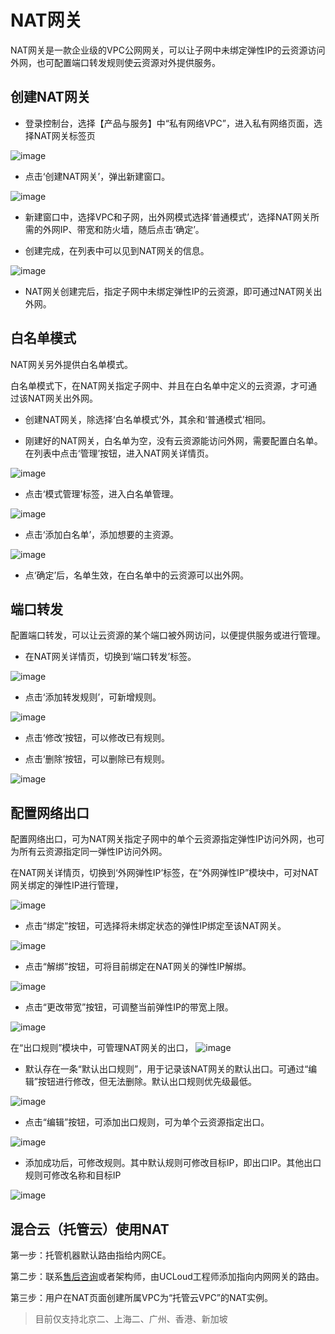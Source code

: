 # NAT网关



NAT网关是一款企业级的VPC公网网关，可以让子网中未绑定弹性IP的云资源访问外网，也可配置端口转发规则使云资源对外提供服务。

## 创建NAT网关

-  登录控制台，选择【产品与服务】中“私有网络VPC”，进入私有网络页面，选择NAT网关标签页

![image](/images/natgw_guide.png)

-  点击‘创建NAT网关’，弹出新建窗口。

![image](/images/natgw_create.png)

-  新建窗口中，选择VPC和子网，出外网模式选择‘普通模式’，选择NAT网关所需的外网IP、带宽和防火墙，随后点击‘确定’。



-  创建完成，在列表中可以见到NAT网关的信息。

![image](/images/natgw_list.png)

-  NAT网关创建完后，指定子网中未绑定弹性IP的云资源，即可通过NAT网关出外网。

## 白名单模式

NAT网关另外提供白名单模式。

白名单模式下，在NAT网关指定子网中、并且在白名单中定义的云资源，才可通过该NAT网关出外网。

-  创建NAT网关，除选择‘白名单模式’外，其余和‘普通模式’相同。



-  刚建好的NAT网关，白名单为空，没有云资源能访问外网，需要配置白名单。在列表中点击‘管理’按钮，进入NAT网关详情页。

![image](/images/natgw_detail.png)

-  点击‘模式管理’标签，进入白名单管理。

![image](/images/natgw_mode.png)

-  点击‘添加白名单’，添加想要的主资源。

![image](/images/natgw_add_list.png)

-  点‘确定’后，名单生效，在白名单中的云资源可以出外网。 

## 端口转发

配置端口转发，可以让云资源的某个端口被外网访问，以便提供服务或进行管理。

-  在NAT网关详情页，切换到‘端口转发’标签。

![image](/images/natagw_rule_manage.png)

-  点击‘添加转发规则’，可新增规则。

![image](/images/natgw_add_rule1.png)

-  点击‘修改’按钮，可以修改已有规则。



-  点击‘删除’按钮，可以删除已有规则。

![image](/images/natgw_rule_detail.png)

## 配置网络出口

配置网络出口，可为NAT网关指定子网中的单个云资源指定弹性IP访问外网，也可为所有云资源指定同一弹性IP访问外网。

在NAT网关详情页，切换到‘外网弹性IP’标签，在“外网弹性IP”模块中，可对NAT网关绑定的弹性IP进行管理，

![image](/images/natgw_eip_bind.png)

-  点击“绑定”按钮，可选择将未绑定状态的弹性IP绑定至该NAT网关。

![image](/images/natgw_eip_bind01.png)

-  点击“解绑”按钮，可将目前绑定在NAT网关的弹性IP解绑。

![image](/images/natgw_eip_bind02.png)

-  点击“更改带宽”按钮，可调整当前弹性IP的带宽上限。

![image](/images/natgw_eip_bind03.png)

在“出口规则”模块中，可管理NAT网关的出口，
![image](/images/guide/natgw_outbound_rule01.png)

-  默认存在一条“默认出口规则”，用于记录该NAT网关的默认出口。可通过“编辑”按钮进行修改，但无法删除。默认出口规则优先级最低。

![image](/images/guide/natgw_default_rule.png)

-  点击“编辑”按钮，可添加出口规则，可为单个云资源指定出口。

![image](/images/guide/natgw_outbound_rule_add.png)

-  添加成功后，可修改规则。其中默认规则可修改目标IP，即出口IP。其他出口规则可修改名称和目标IP

![image](/images/guide/natgw_outbound_update.png)

## 混合云（托管云）使用NAT

第一步：托管机器默认路由指给内网CE。

第二步：联系[售后咨询](https://spt.ucloud.cn/)或者架构师，由UCLoud工程师添加指向内网网关的路由。

第三步：用户在NAT页面创建所属VPC为“托管云VPC”的NAT实例。

> 目前仅支持北京二、上海二、广州、香港、新加坡
